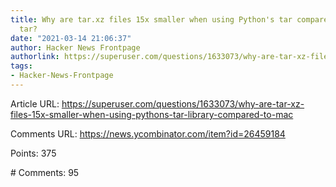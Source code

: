 ```yaml
---
title: Why are tar.xz files 15x smaller when using Python's tar compared to macOS
  tar?
date: "2021-03-14 21:06:37"
author: Hacker News Frontpage
authorlink: https://superuser.com/questions/1633073/why-are-tar-xz-files-15x-smaller-when-using-pythons-tar-library-compared-to-mac
tags:
- Hacker-News-Frontpage
---
```


<p>Article URL: <a href="https://superuser.com/questions/1633073/why-are-tar-xz-files-15x-smaller-when-using-pythons-tar-library-compared-to-mac">https://superuser.com/questions/1633073/why-are-tar-xz-files-15x-smaller-when-using-pythons-tar-library-compared-to-mac</a></p>
<p>Comments URL: <a href="https://news.ycombinator.com/item?id=26459184">https://news.ycombinator.com/item?id=26459184</a></p>
<p>Points: 375</p>
<p># Comments: 95</p>
